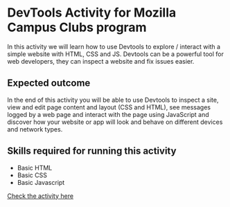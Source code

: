 # DevTools Activity for Mozilla Campus Clubs program

In this activity we will learn how to use Devtools to explore / interact with a simple website with HTML, CSS and JS. Devtools can be a powerful tool for web developers, they can inspect a website and fix issues easier.

## Expected outcome
In the end of this activity you will be able to use Devtools to inspect a site, view and edit page content and layout (CSS and HTML), see messages logged by a web page and interact with the page using JavaScript and discover how your website or app will look and behave on different devices and network types.

## Skills required for running this activity
- Basic HTML
- Basic CSS
- Basic Javascript



[Check the activity here](https://mozillacampusclubs.github.io/Using-Devtools/index.html) 
